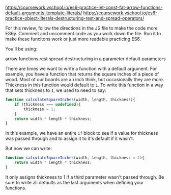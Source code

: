 https://coursework.vschool.io/es6-practice-let-const-fat-arrow-functions-default-arguments-template-literals/
https://coursework.vschool.io/es6-practice-object-literals-destructuring-rest-and-spread-operators/

For this review, follow the directions in the JS file to make the code more ES6y. Comment and uncomment code as you work down the file. Run it to make these funcitons work or just more readable practicing ES6.

You'll be using:

arrow functions
rest
spread
destructuring in a parameter
default parameters  

There are times we want to write a function with a default argument. For example, you have a function that returns the square inches of a piece of wood. Most of our boards are an inch think, but occasionally they are more. Thickness in this function would default to `1`. To write this function in a way that sets thickness to `1`, we used to need to say:

```jsx
function calculateSquareInches(width, length, thickness){
    if (thickness === undefined){
        thickness = 1;
    }
    return width * length * thickness;
}

```

In this example, we have an entire `if` block to see if a value for thickness was passed through and to assign it to it's default if it wasn't.

But now we can write:

```jsx
function calculateSquareInches(width, length, thickness = 1){
    return width * length * thickness;
}

```

It only assigns thickness to 1 if a third parameter wasn't passed through. Be sure to write all defaults as the last arguments when defining your functions.